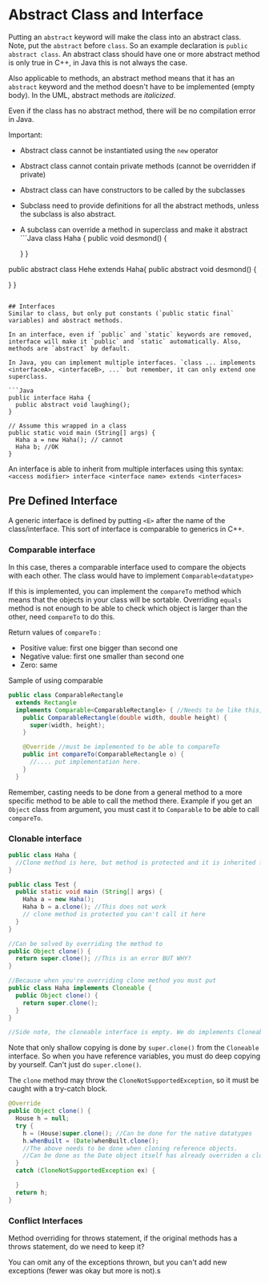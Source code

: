 # Abstract Class and Interface

Putting an `abstract` keyword will make the class into an abstract class. Note, put the `abstract` before `class`. So an example declaration is `public abstract class`. An abstract class should have one or more abstract method is only true in C++, in Java this is not always the case.

Also applicable to methods, an abstract method means that it has an `abstract` keyword and the method doesn't have to be implemented (empty body). In the UML, abstract methods are _italicized_.

Even if the class has no abstract method, there will be no compilation error in Java.

Important:

- Abstract class cannot be instantiated using the `new` operator
- Abstract class cannot contain private methods (cannot be overridden if private)
- Abstract class can have constructors to be called by the subclasses
- Subclass need to provide definitions for all the abstract methods, unless the subclass is also abstract.
- A subclass can override a method in superclass and make it abstract ```Java class Haha { public void desmond() {

  } }

public abstract class Hehe extends Haha{ public abstract void desmond() {

} }

````

## Interfaces
Similar to class, but only put constants (`public static final` variables) and abstract methods.

In an interface, even if `public` and `static` keywords are removed, interface will make it `public` and `static` automatically. Also, methods are `abstract` by default.

In Java, you can implement multiple interfaces. `class ... implements <interfaceA>, <interfaceB>, ...` but remember, it can only extend one superclass.

```Java
public interface Haha {
  public abstract void laughing();
}

// Assume this wrapped in a class
public static void main (String[] args) {
  Haha a = new Haha(); // cannot
  Haha b; //OK
}
````

An interface is able to inherit from multiple interfaces using this syntax: `<access modifier> interface <interface name> extends <interfaces>`

## Pre Defined Interface

A generic interface is defined by putting `<E>` after the name of the class/interface. This sort of interface is comparable to generics in C++.

### Comparable interface
In this case, theres a comparable interface used to compare the objects with each other. The class would have to implement `Comparable<datatype>`

If this is implemented, you can implement the `compareTo` method which means that the objects in your class will be sortable.
Overriding `equals` method is not enough to be able to check which object is larger than the other, need `compareTo` to do this.

Return values of `compareTo` :
- Positive value: first one bigger than second one
- Negative value: first one smaller than second one
- Zero: same

Sample of using comparable
```Java
public class ComparableRectangle
  extends Rectangle
  implements Comparable<ComparableRectangle> { //Needs to be like this, the object is put in parentheses
    public ComparableRectangle(double width, double height) {
      super(width, height);
    }

    @Override //must be implemented to be able to compareTo
    public int compareTo(ComparableRectangle o) {
      //.... put implementation here.
    }
  }
```

Remember, casting needs to be done from a general method to a more specific method to be able to call the method there. Example if you get an `Object` class from argument, you must cast it to `Comparable` to be able to call `compareTo`.

### Clonable interface

```Java
public class Haha {
  //Clone method is here, but method is protected and it is inherited from Object
}

public class Test {
  public static void main (String[] args) {
    Haha a = new Haha();
    Haha b = a.clone(); //This does not work
    // clone method is protected you can't call it here
  }
}

//Can be solved by overriding the method to
public Object clone() {
  return super.clone(); //This is an error BUT WHY?
}

//Because when you're overriding clone method you must put
public class Haha implements Cloneable {
  public Object clone() {
    return super.clone();
  }
}

//Side note, the cloneable interface is empty. We do implements Cloneable only because we want to specifically say that we want to override clone method
```
Note that only shallow copying is done by `super.clone()` from the `Cloneable` interface. So when you have reference variables, you must do deep copying by yourself. Can't just do `super.clone()`.

The `clone` method may throw the `CloneNotSupportedException`, so it must be caught with a try-catch block.

```Java
@Override
public Object clone() {
  House h = null;
  try {
    h = (House)super.clone(); //Can be done for the native datatypes
    h.whenBuilt = (Date)whenBuilt.clone();
    //The above needs to be done when cloning reference objects.
    //Can be done as the Date object itself has already overriden a clone method.
  }
  catch (CloneNotSupportedException ex) {

  }
  return h;
}
```

### Conflict Interfaces
Method overriding for throws statement, if the original methods has a throws statement, do we need to keep it?

You can omit any of the exceptions thrown, but you can't add new exceptions (fewer was okay but more is not).s

